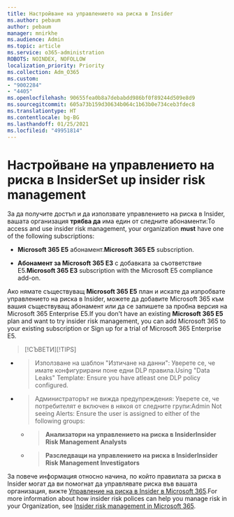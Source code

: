 ```yaml
---
title: Настройване на управлението на риска в Insider
ms.author: pebaum
author: pebaum
manager: mnirkhe
ms.audience: Admin
ms.topic: article
ms.service: o365-administration
ROBOTS: NOINDEX, NOFOLLOW
localization_priority: Priority
ms.collection: Adm_O365
ms.custom:
- "9002284"
- "4405"
ms.openlocfilehash: 90655fea0b8a7debabdd986bf0f89244d509e8d9
ms.sourcegitcommit: 605a73b159d30634b064c1b63b0e734ceb3fdec8
ms.translationtype: HT
ms.contentlocale: bg-BG
ms.lasthandoff: 01/25/2021
ms.locfileid: "49951814"
---
```

# <a name="set-up-insider-risk-management"></a><span data-ttu-id="58742-102">Настройване на управлението на риска в Insider</span><span class="sxs-lookup"><span data-stu-id="58742-102">Set up insider risk management</span></span>

<span data-ttu-id="58742-103">За да получите достъп и да използвате управлението на риска в Insider, вашата организация **трябва да** има един от следните абонаменти:</span><span class="sxs-lookup"><span data-stu-id="58742-103">To access and use insider risk management, your organization **must** have one of the following subscriptions:</span></span>

- <span data-ttu-id="58742-104">**Microsoft 365 E5** абонамент.</span><span class="sxs-lookup"><span data-stu-id="58742-104">**Microsoft 365 E5** subscription.</span></span>

- <span data-ttu-id="58742-105">**Абонамент за Microsoft 365 E3** с добавката за съответствие E5.</span><span class="sxs-lookup"><span data-stu-id="58742-105">**Microsoft 365 E3** subscription with the Microsoft E5 compliance add-on.</span></span>

<span data-ttu-id="58742-106">Ако нямате съществуващ **Microsoft 365 E5** план и искате да изпробвате управлението на риска в Insider, можете да добавите Microsoft 365 към вашия съществуващ абонамент или да се запишете за пробна версия на Microsoft 365 Enterprise E5.</span><span class="sxs-lookup"><span data-stu-id="58742-106">If you don't have an existing **Microsoft 365 E5** plan and want to try insider risk management, you can add Microsoft 365 to your existing subscription or Sign up for a trial of Microsoft 365 Enterprise E5.</span></span>

> <span data-ttu-id="58742-107">[!СЪВЕТИ]</span><span class="sxs-lookup"><span data-stu-id="58742-107">[!TIPS]</span></span>
- > <span data-ttu-id="58742-108">Използване на шаблон "Изтичане на данни": Уверете се, че имате конфигурирани поне едни DLP правила.</span><span class="sxs-lookup"><span data-stu-id="58742-108">Using "Data Leaks" Template: Ensure you have atleast one DLP policy configured.</span></span>
- > <span data-ttu-id="58742-109">Администраторът не вижда предупреждения: Уверете се, че потребителят е включен в някоя от следните групи:</span><span class="sxs-lookup"><span data-stu-id="58742-109">Admin Not seeing Alerts: Ensure the user is assigned to either of the following groups:</span></span>
    - ><span data-ttu-id="58742-110">**Анализатори на управлението на риска в Insider**</span><span class="sxs-lookup"><span data-stu-id="58742-110">**Insider Risk Management Analysts**</span></span>
    - ><span data-ttu-id="58742-111">**Разследващи на управлението на риска в Insider**</span><span class="sxs-lookup"><span data-stu-id="58742-111">**Insider Risk Management Investigators**</span></span>

<span data-ttu-id="58742-112">За повече информация относно начина, по който правилата за риска в Insider могат да ви помогнат да управлявате риска във вашата организация, вижте [Управление на риска в Insider в Microsoft 365](https://go.microsoft.com/fwlink/?linkid=2123907).</span><span class="sxs-lookup"><span data-stu-id="58742-112">For more information about how insider risk polices can help you manage risk in your Organization, see [Insider risk management in Microsoft 365](https://go.microsoft.com/fwlink/?linkid=2123907).</span></span>
